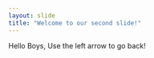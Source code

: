 ```yaml
---
layout: slide
title: "Welcome to our second slide!"
---
```

Hello Boys,
Use the left arrow to go back!
